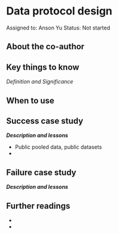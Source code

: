 # Data protocol design

Assigned to: Anson Yu
Status: Not started

## About the co-author

## Key things to know

*Definition and Significance*

## When to use

## Success case study

***********************Description and lessons***********************

- Public pooled data, public datasets
- 

## Failure case study

***********************Description and lessons***********************

## Further readings

- 
-